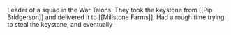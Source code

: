 Leader of a squad in the War Talons. They took the keystone from [[Pip Bridgerson]] and delivered it to [[Millstone Farms]]. Had a rough time trying to steal the keystone, and eventually 